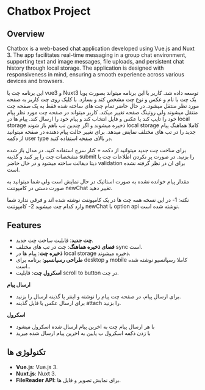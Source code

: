 # Chatbox Project

## Overview

Chatbox is a web-based chat application developed using Vue.js and Nuxt 3. The app facilitates real-time messaging in a group chat environment, supporting text and image messages, file uploads, and persistent chat history through local storage. The application is designed with responsiveness in mind, ensuring a smooth experience across various devices and browsers.


این برنامه چت با vue3 و Nuxt3 توسعه داده شد. کاربر با این برنامه میتواند بصورت پویا یک چت با نام و عکس و نوع چت مشخص کند و بسازد. با کلیک روی چت کاربر به صفحه مورد نظر منتقل میشود.
در حال حاضر تمام چت های ساخته شده فقط به یک صفحه چت منتقل میشوند ولی روتینگ صفحه تغییر میکند.
کاربر میتواند در صفحه چت مورد نظر پیام خود را تایپ کند یا عکس و فایل انتخاب کند و پیام خود را ارسال کند. پیام ها در local storage ذخیره میشوند و اگر چندین تب باهم باز شوند local storage کاملا هماهنگ پیام جدید را در تب های مختلف نمایش میدهد.
برای تغییر حالت پیام دهنده در صفحه میتوانید از دکمه user type در بالای صفحه استفاده کنید.

برای ساخت چت جدید میتوانید از دکمه + کنار سرچ استفاده کنید. در مدال باز شده مشخصات چت را پر کنید و گذینه submit را بزنید.
در صورت پر نکردن اطلاعات چت با دیتا دیفالت ساخته میشود و در حال حاضر validation برای ان در نظر گرفته نشده است.

مقدار پیام خوانده نشده به صورت استاتیک در حال نمایش است ولی شما میتوانید به صورت دستی در کامپوننت newChat تغییر دهید.


نکته:
1- در این نسخه همه چت ها در یک کامپوننت نوشته شده اند و فرقی ندارد شما وارد کدام چت میشوید
2- کامپوننت newChat با option api نوشته شده است.


## Features

- **چت جدید**: قابلیت ساخت چت جدید.
- **فضای ذخیره هماهنگ**: چت در تب های مختلف sync است.
- **ذخیره چت**: پیام ها در local storage ذخیره میشوند.
- **طراحی رسپانسیو**: برنامه برای desktop  و mobile کاملا رسپانسیو نوشته شده است..
- **اسکرول چت**: قابلیت scroll to button در چت.


**ارسال پیام**

   - برای ارسال پیام، در صفحه چت پیام را نوشته و اینتر یا گذینه ارسال را بزنید.
   - برای ارسال عکس یا فایل گذینه attach را بزنید.

**اسکرول**

   - با هر ارسال پیام چت به اخرین پیام ارسال شده اسکرول میشود
   - با زدن دکمه اسکرول ب پایین به اخرین پیام ارسال شده میرید


## تکنولوژی ها

- **Vue.js**: Vue.js 3.
- **Nuxt.js**: Nuxt 3.
- **FileReader API**: برای نمایش تصویر و فایل ها.
